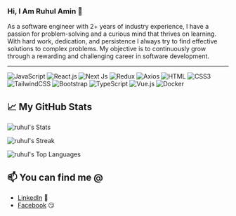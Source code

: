 ### Hi, I Am Ruhul Amin 👋

As a software engineer with 2+ years of industry experience, I have a passion for problem-solving and a curious mind that thrives on learning. With hard work, dedication, and persistence I always try to find effective solutions to complex problems. My objective is to continuously grow through a rewarding and challenging career in software development.

---

![JavaScript](https://img.shields.io/badge/JavaScript-F7DF1E?style=flat-square&logo=javascript&logoColor=black)
![React.js](https://img.shields.io/badge/React.js-0081CB?style=flat-square&logo=react&logoColor=61DAFB)
![Next Js](https://img.shields.io/badge/next.js-000000?style=flat-square&logo=nextdotjs&logoColor=white)
![Redux](https://img.shields.io/badge/Redux-000000?style=flat-square&logo=redux&logoColor=white)
![Axios](https://img.shields.io/badge/Axios-000000?style=flat-square&logo=axios&logoColor=white)
![HTML](https://img.shields.io/badge/HTML5-E34F26?style=flat-square&logo=html5&logoColor=white)
![CSS3](https://img.shields.io/badge/CSS3-1572B6?style=flat-square&logo=css3&logoColor=white)
![TailwindCSS](https://img.shields.io/badge/Tailwind_CSS-38B2AC?style=flat-square&logo=tailwind-css&logoColor=white)
![Bootstrap](https://img.shields.io/badge/Bootstrap-563D7C?style=flat-square&logo=bootstrap&logoColor=white)
![TypeScript](https://img.shields.io/badge/TypeScript-007ACC?style=flat-square&logo=typescript&logoColor=white)
![Vue.js](https://img.shields.io/badge/Vue.js-35495E?style=flat-square&logo=vue.js&logoColor=4FC08D)
![Docker](https://img.shields.io/badge/Docker-0CC1F3?style=flat-square&logo=docker&logoColor=white)



## 📈 My GitHub Stats
![ruhul's Stats](https://github-readme-stats.vercel.app/api?username=amin-ruhul&theme=darcula&show_icons=true&hide_border=true&count_private=true)

![ruhul's Streak](https://github-readme-streak-stats.herokuapp.com/?user=amin-ruhul&theme=darcula&hide_border=true)

![ruhul's Top Languages](https://github-readme-stats.vercel.app/api/top-langs/?username=amin-ruhul&theme=darcula&show_icons=true&hide_border=true&layout=compact)


## 📫 You can find me @
<!-- YOU-CAN-FIND-ME:START -->
- [LinkedIn](https://www.linkedin.com/in/amin-ruhul/) 💼
- [Facebook](https://www.facebook.com/ruhulaminraseel/) 😏
<!-- YOU-CAN-FIND-ME:END -->


